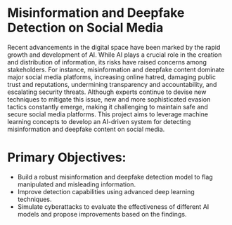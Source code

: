 # Misinformation and Deepfake Detection on Social Media
Recent advancements in the digital space have been marked by the rapid growth and development of AI. While AI plays a crucial role in the creation and distribution of information, its risks have raised concerns among stakeholders. For instance, misinformation and deepfake content dominate major social media platforms, increasing online hatred, damaging public trust and reputations, undermining transparency and accountability, and escalating security threats.
Although experts continue to devise new techniques to mitigate this issue, new and more sophisticated evasion tactics constantly emerge, making it challenging to maintain safe and secure social media platforms. This project aims to leverage machine learning concepts to develop an AI-driven system for detecting misinformation and deepfake content on social media.

# Primary Objectives:
* Build a robust misinformation and deepfake detection model to flag manipulated and misleading information.
* Improve detection capabilities using advanced deep learning techniques.
* Simulate cyberattacks to evaluate the effectiveness of different AI models and propose improvements based on the findings.
